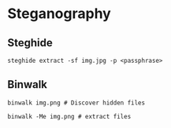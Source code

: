 # Steganography

## Steghide

```
steghide extract -sf img.jpg -p <passphrase>
```

## Binwalk

```binwalk img.png # Discover hidden files```

```binwalk -Me img.png # extract files```
